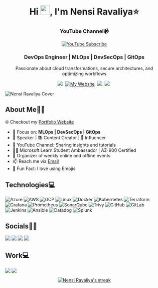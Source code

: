 <h1 align="center">Hi <img src="https://raw.githubusercontent.com/MartinHeinz/MartinHeinz/master/wave.gif" width="30px"  height="30px">, I'm Nensi Ravaliya⭐</h1>

<h3 align="center" >YouTube Channel📹</h3>

<p align="center">
  <a href="https://www.youtube.com/@yatricloud?sub_confirmation=1">
    <img src="https://img.shields.io/badge/Subscribe-FF0000?style=for-the-badge&logo=youtube&logoColor=white" alt="YouTube Subscribe"/>
  </a>
</p>

<h3 align="center">DevOps Engineer | MLOps | DevSecOps | GitOps</h3>

<p align='center'>
  Passionate about cloud transformations, secure architectures, and optimizing workflows</b> 
</p>

<p align='center'>
  <a href="https://www.linkedin.com/in/nencyravaliya28/"><img src="https://img.shields.io/badge/linkedin-%230077B5.svg?&style=for-the-badge&logo=linkedin&logoColor=white" /></a>&nbsp;
  <a href="https://www.nensiravaliya.me">
<img alt="My Website" title="My Website" src="https://img.shields.io/badge/Portfolio-ff4828?style=for-the-badge&logo=About.me&logoColor=white"/></a>&nbsp;
  <a href="https://twitter.com/NencyRavaliya"><img src="https://img.shields.io/badge/Twitter-%231DA1F2.svg?style=for-the-badge&logo=twitter&logoColor=white" /></a>&nbsp;
  <a href="https://medium.com/@ravaliyanensi"><img src="https://img.shields.io/badge/Medium-12100E?style=for-the-badge&logo=medium&logoColor=white"/></a>&nbsp;
</p>

![Nensi Ravaliya Cover](https://github.com/Nency-Ravaliya/Nency-Ravaliya/assets/117109265/756e5f8d-d3d3-4fb7-87bb-8fb46ad8901b)

## About Me🙋🏻

🌐 Checkout my [Portfolio Website](https://www.nensiravaliya.me)

- 📑 Focus on: **MLOps | DevSecOps | GitOps**
- 🎤 Speaker | 📚 Content Creator | 🌟 Influencer
- 🎥 YouTube Channel: Sharing insights and tutorials
- 👩‍🎓 Microsoft Learn Student Ambassador | AZ-900 Certified
- 📅 Organizer of weekly online and offline events
- 📫 Reach me via [Email](mailto:ravaliyanensi@gmail.com)
- 🌟 Fun Fact: I love using Emojis

## Technologies💻

![Azure](https://img.shields.io/badge/azure-%230072C6.svg?style=for-the-badge&logo=azure-devops&logoColor=white) ![AWS](https://img.shields.io/badge/AWS-%23FF9900.svg?style=for-the-badge&logo=amazon-aws&logoColor=white) ![GCP](https://img.shields.io/badge/GCP-%234285F4.svg?style=for-the-badge&logo=google-cloud&logoColor=white) ![Linux](https://img.shields.io/badge/Linux-FCC624?style=for-the-badge&logo=linux&logoColor=white) ![Docker](https://img.shields.io/badge/Docker-2496ED?style=for-the-badge&logo=docker&logoColor=white) ![Kubernetes](https://img.shields.io/badge/Kubernetes-326CE5?style=for-the-badge&logo=kubernetes&logoColor=white) ![Terraform](https://img.shields.io/badge/Terraform-7B42BC?style=for-the-badge&logo=terraform&logoColor=white) ![Grafana](https://img.shields.io/badge/Grafana-F46800?style=for-the-badge&logo=grafana&logoColor=white) ![Prometheus](https://img.shields.io/badge/Prometheus-E6522C?style=for-the-badge&logo=prometheus&logoColor=white) ![SonarQube](https://img.shields.io/badge/SonarQube-4E9BCD?style=for-the-badge&logo=sonarqube&logoColor=white) ![Trivy](https://img.shields.io/badge/Trivy-F56628?style=for-the-badge&logo=trivy&logoColor=white) ![GitHub](https://img.shields.io/badge/GitHub-100000?style=for-the-badge&logo=github&logoColor=white) ![GitLab](https://img.shields.io/badge/GitLab-FCA121?style=for-the-badge&logo=gitlab&logoColor=white) ![Jenkins](https://img.shields.io/badge/Jenkins-D24939?style=for-the-badge&logo=jenkins&logoColor=white) ![Ansible](https://img.shields.io/badge/Ansible-EE0000?style=for-the-badge&logo=ansible&logoColor=white) ![Datadog](https://img.shields.io/badge/Datadog-632CA6?style=for-the-badge&logo=datadog&logoColor=white) ![Splunk](https://img.shields.io/badge/Splunk-000000?style=for-the-badge&logo=splunk&logoColor=white)

## Socials🤝🏻

<a href="https://www.linkedin.com/in/nencyravaliya28/"><img src="https://img.shields.io/badge/linkedin-%230077B5.svg?&style=for-the-badge&logo=linkedin&logoColor=white" /></a>
<a href="https://twitter.com/NencyRavaliya"><img src="https://img.shields.io/badge/Twitter-%231DA1F2.svg?style=for-the-badge&logo=twitter&logoColor=white" /></a>
<a href="https://medium.com/@ravaliyanensi"><img src="https://img.shields.io/badge/Medium-12100E?style=for-the-badge&logo=medium&logoColor=white"/></a>
<a href="https://github.com/Nency-Ravaliya"><img src="https://img.shields.io/badge/GitHub-100000?style=for-the-badge&logo=github&logoColor=white" /></a>

## Work💻

<p align="left">
<a href="https://www.fiverr.com/nensiravaliya"><img align="center" src="https://img.shields.io/badge/fiverr-1DBF73?style=for-the-badge&logo=fiverr&logoColor=white" /></a>
<a href="https://github.com/sponsors/Nency-Ravaliya"><img align="center" src="https://img.shields.io/badge/sponsor-30363D?style=for-the-badge&logo=GitHub-Sponsors&logoColor=#white" /></a>
</p>

<p align="center">
    <a href="https://github.com/Nency-Ravaliya/github-readme-streak-stats">
        <img title="🔥 Get streak stats for your profile at git.io/streak-stats" alt="Nensi Ravaliya's streak" src="https://github-readme-streak-stats.herokuapp.com/?user=Nency-Ravaliya&theme=black-ice&hide_border=true&stroke=0000&background=060A0CD0"/>
    </a>
</p>


